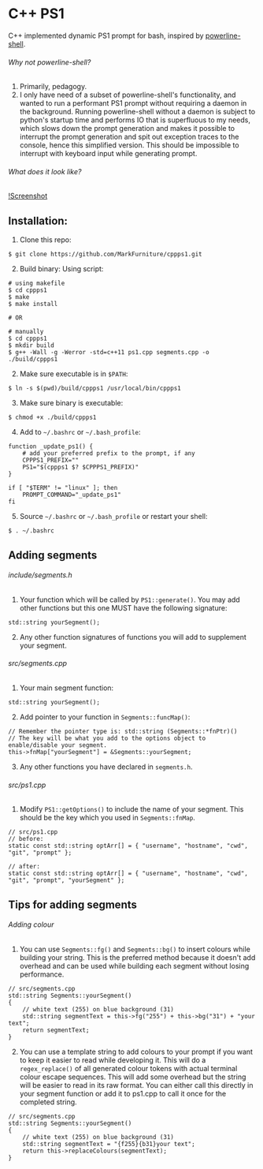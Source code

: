 # C++ PS1

C++ implemented dynamic PS1 prompt for bash, inspired by [powerline-shell](https://github.com/b-ryan/powerline-shell).

###### Why not powerline-shell?
1. Primarily, pedagogy.
2. I only have need of a subset of powerline-shell's functionality, and wanted to run a performant PS1 prompt without requiring a daemon in the background. Running powerline-shell without a daemon is subject to python's startup time and performs IO that is superfluous to my needs, which slows down the prompt generation and makes it possible to interrupt the prompt generation and spit out exception traces to the console, hence this simplified version. This should be impossible to interrupt with keyboard input while generating prompt.

###### What does it look like?
[!Screenshot](cppps1.png)

## Installation:

1. Clone this repo:
```
$ git clone https://github.com/MarkFurniture/cppps1.git
```
2. Build binary:
Using script:
```
# using makefile
$ cd cppps1
$ make
$ make install

# OR

# manually
$ cd cppps1
$ mkdir build
$ g++ -Wall -g -Werror -std=c++11 ps1.cpp segments.cpp -o ./build/cppps1
```
2. Make sure executable is in `$PATH`:
```
$ ln -s $(pwd)/build/cppps1 /usr/local/bin/cppps1
```
3. Make sure binary is executable:
```
$ chmod +x ./build/cppps1
```
4. Add to `~/.bashrc` or `~/.bash_profile`:
```
function _update_ps1() {
    # add your preferred prefix to the prompt, if any
    CPPPS1_PREFIX=""
    PS1="$(cppps1 $? $CPPPS1_PREFIX)"
}

if [ "$TERM" != "linux" ]; then
    PROMPT_COMMAND="_update_ps1"
fi
```
5. Source `~/.bashrc` or `~/.bash_profile` or restart your shell:
```
$ . ~/.bashrc
```

## Adding segments
###### include/segments.h
1. Your function which will be called by `PS1::generate()`. You may add other functions but this one MUST have the following signature:
```
std::string yourSegment();
```
2. Any other function signatures of functions you will add to supplement your segment.

###### src/segments.cpp
1. Your main segment function:
```
std::string yourSegment();
```
2. Add pointer to your function in `Segments::funcMap()`:
```
// Remember the pointer type is: std::string (Segments::*fnPtr)()
// The key will be what you add to the options object to enable/disable your segment.
this->fnMap["yourSegment"] = &Segments::yourSegment;
```
3. Any other functions you have declared in `segments.h`.

###### src/ps1.cpp
1. Modify `PS1::getOptions()` to include the name of your segment. This should be the key which you used in `Segments::fnMap`.
```
// src/ps1.cpp
// before:
static const std::string optArr[] = { "username", "hostname", "cwd", "git", "prompt" };

// after:
static const std::string optArr[] = { "username", "hostname", "cwd", "git", "prompt", "yourSegment" };
```

## Tips for adding segments
###### Adding colour
1. You can use `Segments::fg()` and `Segments::bg()` to insert colours while building your string. This is the preferred method because it doesn't add overhead and can be used while building each segment without losing performance.
```
// src/segments.cpp
std::string Segments::yourSegment()
{
	// white text (255) on blue background (31)
	std::string segmentText = this->fg("255") + this->bg("31") + "your text";
	return segmentText;
}
```
2. You can use a template string to add colours to your prompt if you want to keep it easier to read while developing it. This will do a `regex_replace()` of all generated colour tokens with actual terminal colour escape sequences. This will add some overhead but the string will be easier to read in its raw format. You can either call this directly in your segment function or add it to ps1.cpp to call it once for the completed string.
```
// src/segments.cpp
std::string Segments::yourSegment()
{
	// white text (255) on blue background (31)
	std::string segmentText = "{f255}{b31}your text";
	return this->replaceColours(segmentText);
}
```
